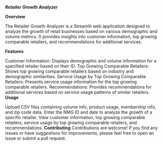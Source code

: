 *******Retailer Growth Analyzer*******

****Overview****

The Retailer Growth Analyzer is a Streamlit web application designed to analyze the growth of retail businesses based on various demographic and volume metrics. It provides insights into customer information, top growing comparable retailers, and recommendations for additional services.

****Features****

Customer Information: Displays demographic and volume information for a specified retailer based on their ID.
Top Growing Comparable Retailers: Shows top growing comparable retailers based on industry and demographic similarities.
Service Usage by Top Growing Comparable Retailers: Presents service usage information for the top growing comparable retailers.
Recommendations: Provides recommendations for additional services based on service usage patterns of similar retailers.
****Usage****

Upload CSV files containing volume info, product usage, membership info, and zip code data.
Enter the NMG ID and date to analyze the growth of a specific retailer.
View customer information, top growing comparable retailers, service usage by top growing comparable retailers, and recommendations.
****Contributing****
Contributions are welcome! If you find any issues or have suggestions for improvements, please feel free to open an issue or submit a pull request.

